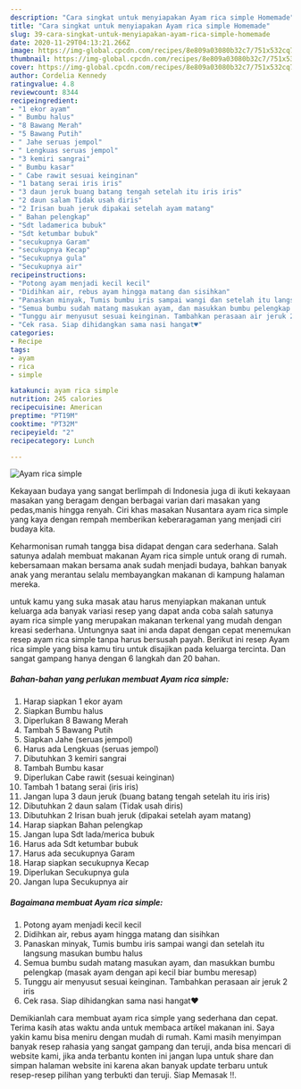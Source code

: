 ```yaml
---
description: "Cara singkat untuk menyiapakan Ayam rica simple Homemade"
title: "Cara singkat untuk menyiapakan Ayam rica simple Homemade"
slug: 39-cara-singkat-untuk-menyiapakan-ayam-rica-simple-homemade
date: 2020-11-29T04:13:21.266Z
image: https://img-global.cpcdn.com/recipes/8e809a03080b32c7/751x532cq70/ayam-rica-simple-foto-resep-utama.jpg
thumbnail: https://img-global.cpcdn.com/recipes/8e809a03080b32c7/751x532cq70/ayam-rica-simple-foto-resep-utama.jpg
cover: https://img-global.cpcdn.com/recipes/8e809a03080b32c7/751x532cq70/ayam-rica-simple-foto-resep-utama.jpg
author: Cordelia Kennedy
ratingvalue: 4.8
reviewcount: 8344
recipeingredient:
- "1 ekor ayam"
- " Bumbu halus"
- "8 Bawang Merah"
- "5 Bawang Putih"
- " Jahe seruas jempol"
- " Lengkuas seruas jempol"
- "3 kemiri sangrai"
- " Bumbu kasar"
- " Cabe rawit sesuai keinginan"
- "1 batang serai iris iris"
- "3 daun jeruk buang batang tengah setelah itu iris iris"
- "2 daun salam Tidak usah diris"
- "2 Irisan buah jeruk dipakai setelah ayam matang"
- " Bahan pelengkap"
- "Sdt ladamerica bubuk"
- "Sdt ketumbar bubuk"
- "secukupnya Garam"
- "secukupnya Kecap"
- "Secukupnya gula"
- "Secukupnya air"
recipeinstructions:
- "Potong ayam menjadi kecil kecil"
- "Didihkan air, rebus ayam hingga matang dan sisihkan"
- "Panaskan minyak, Tumis bumbu iris sampai wangi dan setelah itu langsung masukan bumbu halus"
- "Semua bumbu sudah matang masukan ayam, dan masukkan bumbu pelengkap (masak ayam dengan api kecil biar bumbu meresap)"
- "Tunggu air menyusut sesuai keinginan. Tambahkan perasaan air jeruk 2 iris"
- "Cek rasa. Siap dihidangkan sama nasi hangat♥️"
categories:
- Recipe
tags:
- ayam
- rica
- simple

katakunci: ayam rica simple 
nutrition: 245 calories
recipecuisine: American
preptime: "PT19M"
cooktime: "PT32M"
recipeyield: "2"
recipecategory: Lunch

---
```



![Ayam rica simple](https://img-global.cpcdn.com/recipes/8e809a03080b32c7/751x532cq70/ayam-rica-simple-foto-resep-utama.jpg)

Kekayaan budaya yang sangat berlimpah di Indonesia juga di ikuti kekayaan masakan yang beragam dengan berbagai varian dari masakan yang pedas,manis hingga renyah. Ciri khas masakan Nusantara ayam rica simple yang kaya dengan rempah memberikan keberaragaman yang menjadi ciri budaya kita.




Keharmonisan rumah tangga bisa didapat dengan cara sederhana. Salah satunya adalah membuat makanan Ayam rica simple untuk orang di rumah. kebersamaan makan bersama anak sudah menjadi budaya, bahkan banyak anak yang merantau selalu membayangkan makanan di kampung halaman mereka.

untuk kamu yang suka masak atau harus menyiapkan makanan untuk keluarga ada banyak variasi resep yang dapat anda coba salah satunya ayam rica simple yang merupakan makanan terkenal yang mudah dengan kreasi sederhana. Untungnya saat ini anda dapat dengan cepat menemukan resep ayam rica simple tanpa harus bersusah payah.
Berikut ini resep Ayam rica simple yang bisa kamu tiru untuk disajikan pada keluarga tercinta. Dan sangat gampang hanya dengan 6 langkah dan 20 bahan.


<!--inarticleads1-->

##### Bahan-bahan yang perlukan membuat Ayam rica simple:

1. Harap siapkan 1 ekor ayam
1. Siapkan  Bumbu halus
1. Diperlukan 8 Bawang Merah
1. Tambah 5 Bawang Putih
1. Siapkan  Jahe (seruas jempol)
1. Harus ada  Lengkuas (seruas jempol)
1. Dibutuhkan 3 kemiri sangrai
1. Tambah  Bumbu kasar
1. Diperlukan  Cabe rawit (sesuai keinginan)
1. Tambah 1 batang serai (iris iris)
1. Jangan lupa 3 daun jeruk (buang batang tengah setelah itu iris iris)
1. Dibutuhkan 2 daun salam (Tidak usah diris)
1. Dibutuhkan 2 Irisan buah jeruk (dipakai setelah ayam matang)
1. Harap siapkan  Bahan pelengkap
1. Jangan lupa Sdt lada/merica bubuk
1. Harus ada Sdt ketumbar bubuk
1. Harus ada secukupnya Garam
1. Harap siapkan secukupnya Kecap
1. Diperlukan Secukupnya gula
1. Jangan lupa Secukupnya air




<!--inarticleads2-->

##### Bagaimana membuat  Ayam rica simple:

1. Potong ayam menjadi kecil kecil
1. Didihkan air, rebus ayam hingga matang dan sisihkan
1. Panaskan minyak, Tumis bumbu iris sampai wangi dan setelah itu langsung masukan bumbu halus
1. Semua bumbu sudah matang masukan ayam, dan masukkan bumbu pelengkap (masak ayam dengan api kecil biar bumbu meresap)
1. Tunggu air menyusut sesuai keinginan. Tambahkan perasaan air jeruk 2 iris
1. Cek rasa. Siap dihidangkan sama nasi hangat♥️




Demikianlah cara membuat ayam rica simple yang sederhana dan cepat. Terima kasih atas waktu anda untuk membaca artikel makanan ini. Saya yakin kamu bisa meniru dengan mudah di rumah. Kami masih menyimpan banyak resep rahasia yang sangat gampang dan teruji, anda bisa mencari di website kami, jika anda terbantu konten ini jangan lupa untuk share dan simpan halaman website ini karena akan banyak update terbaru untuk resep-resep pilihan yang terbukti dan teruji. Siap Memasak !!. 

